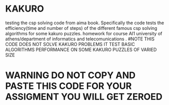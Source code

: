 # KAKURO
testing the csp solving code from aima book. Specifically the code tests the efficiency(time and number of steps) of the different famous csp solving algorithms for some kakuro puzzles.
homework for course AI1 university of athens/department of informatics and telecomunications .
#NOTE THIS CODE DOES NOT SOLVE KAKURO PROBLEMS IT TEST BASIC ALGORITHMS PERFORMANCE ON SOME KAKURO PUZZLES OF VARIED SIZE
# WARNING DO NOT COPY AND PASTE THIS CODE FOR YOUR ASSIGMENT YOU WILL GET ZEROED
